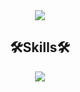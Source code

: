 <div align=center>
    <img src="https://capsule-render.vercel.app/api?type=waving&color=87C56B&height=220&section=header&text=BackEnd%20Developer%20Penguin&fontSize=60&fontColor=FFFFFF"/>
</div>

<div align=center>
    <h2>🛠Skills🛠</h2>
</div>

<div align=center>
    <img src="https://img.shields.io/badge/Android-000000?style=flat-square&logo=Twitch&logoColor=white"/>
</div>

<!--
**vuddus526/vuddus526** is a ✨ _special_ ✨ repository because its `README.md` (this file) appears on your GitHub profile.

Here are some ideas to get you started:

- 🔭 I’m currently working on ...
- 🌱 I’m currently learning ...
- 👯 I’m looking to collaborate on ...
- 🤔 I’m looking for help with ...
- 💬 Ask me about ...
- 📫 How to reach me: ...
- 😄 Pronouns: ...
- ⚡ Fun fact: ...
-->
